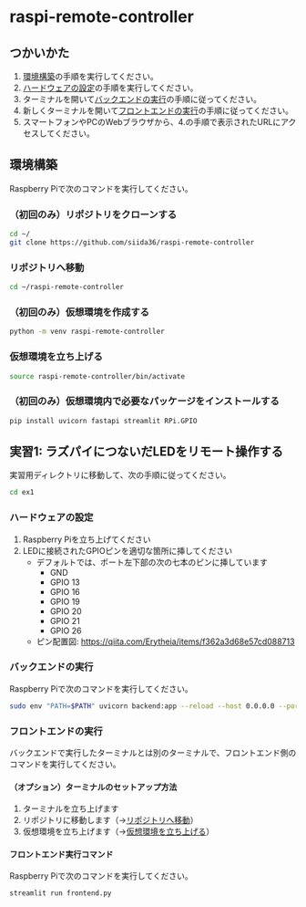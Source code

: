 # raspi-remote-controller

## つかいかた

1. [環境構築](#環境構築)の手順を実行してください。
2. [ハードウェアの設定](#ハードウェアの設定)の手順を実行してください。
3. ターミナルを開いて[バックエンドの実行](#バックエンドの実行)の手順に従ってください。
4. 新しくターミナルを開いて[フロントエンドの実行](#フロントエンドの実行)の手順に従ってください。
5. スマートフォンやPCのWebブラウザから、4.の手順で表示されたURLにアクセスしてください。

## 環境構築

Raspberry Piで次のコマンドを実行してください。

### （初回のみ）リポジトリをクローンする

```bash
cd ~/
git clone https://github.com/siida36/raspi-remote-controller
```

### リポジトリへ移動

```bash
cd ~/raspi-remote-controller
```

### （初回のみ）仮想環境を作成する

```bash
python -m venv raspi-remote-controller
```

### 仮想環境を立ち上げる

```bash
source raspi-remote-controller/bin/activate
```

### （初回のみ）仮想環境内で必要なパッケージをインストールする

```bash
pip install uvicorn fastapi streamlit RPi.GPIO
```

## 実習1: ラズパイにつないだLEDをリモート操作する

実習用ディレクトリに移動して、次の手順に従ってください。

```bash
cd ex1
```

### ハードウェアの設定

1. Raspberry Piを立ち上げてください
2. LEDに接続されたGPIOピンを適切な箇所に挿してください
    - デフォルトでは、ポート左下部の次の七本のピンに挿しています
        - GND
        - GPIO 13
        - GPIO 16
        - GPIO 19
        - GPIO 20
        - GPIO 21
        - GPIO 26
    - ピン配置図: https://qiita.com/Erytheia/items/f362a3d68e57cd088713

### バックエンドの実行

Raspberry Piで次のコマンドを実行してください。

```bash
sudo env "PATH=$PATH" uvicorn backend:app --reload --host 0.0.0.0 --port 8000
```

### フロントエンドの実行

バックエンドで実行したターミナルとは別のターミナルで、フロントエンド側のコマンドを実行してください。

#### （オプション）ターミナルのセットアップ方法

1. ターミナルを立ち上げます
2. リポジトリに移動します（→[リポジトリへ移動](#リポジトリへ移動)）
3. 仮想環境を立ち上げます（→[仮想環境を立ち上げる](#仮想環境を立ち上げる)）

#### フロントエンド実行コマンド

Raspberry Piで次のコマンドを実行してください。

```bash
streamlit run frontend.py
```
